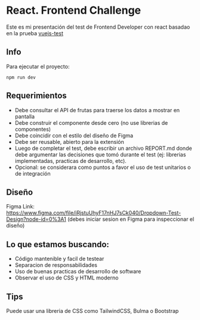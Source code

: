 # React. Frontend Challenge

Este es mi presentación del test de Frontend Developer con react
basadao en la prueba [vuejs-test](https://github.com/djhrcode/test-vuejs)


## Info

Para ejecutar el proyecto:
```
npm run dev
```

## Requerimientos
 - Debe consultar el API de frutas para traerse los datos a mostrar en pantalla
 - Debe construir el componente desde cero (no use librerias de componentes)
 - Debe coincidir con el estilo del diseño de Figma 
 - Debe ser reusable, abierto para la extensión
 - Luego de completar el test, debe escribir un archivo REPORT.md donde debe argumentar las decisiones que tomó durante el test (ej: librerias implementadas, practicas de desarrollo, etc).
 - Opcional: se considerara como puntos a favor el uso de test unitarios o de integración
 
## Diseño
Figma Link: https://www.figma.com/file/iRjstuUhyF17nHJ7sCk040/Dropdown-Test-Design?node-id=0%3A1 (debes iniciar sesion en Figma para inspeccionar el diseño)

## Lo que estamos buscando:
 - Código mantenible y facil de testear
 - Separacion de responsabilidades
 - Uso de buenas practicas de desarrollo de software
 - Observar el uso de CSS y HTML moderno 

## Tips

Puede usar una libreria de CSS como TailwindCSS, Bulma o Bootstrap
